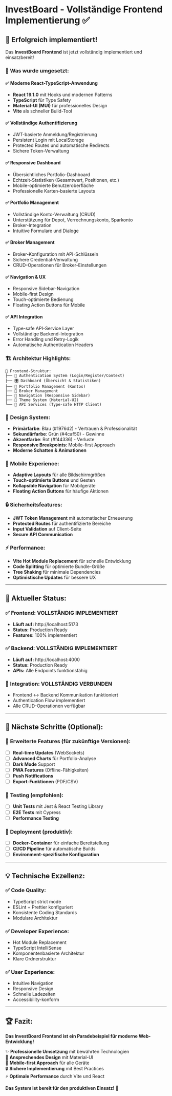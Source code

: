 # InvestBoard - Vollständige Frontend Implementierung ✅

## 🎉 Erfolgreich implementiert!

Das **InvestBoard Frontend** ist jetzt vollständig implementiert und einsatzbereit! 

### 🚀 Was wurde umgesetzt:

#### ✅ **Moderne React-TypeScript-Anwendung**
- **React 19.1.0** mit Hooks und modernen Patterns
- **TypeScript** für Type Safety
- **Material-UI (MUI)** für professionelles Design
- **Vite** als schneller Build-Tool

#### ✅ **Vollständige Authentifizierung**
- JWT-basierte Anmeldung/Registrierung
- Persistent Login mit LocalStorage
- Protected Routes und automatische Redirects
- Sichere Token-Verwaltung

#### ✅ **Responsive Dashboard**
- Übersichtliches Portfolio-Dashboard
- Echtzeit-Statistiken (Gesamtwert, Positionen, etc.)
- Mobile-optimierte Benutzeroberfläche
- Professionelle Karten-basierte Layouts

#### ✅ **Portfolio Management**
- Vollständige Konto-Verwaltung (CRUD)
- Unterstützung für Depot, Verrechnungskonto, Sparkonto
- Broker-Integration
- Intuitive Formulare und Dialoge

#### ✅ **Broker Management**
- Broker-Konfiguration mit API-Schlüsseln
- Sichere Credential-Verwaltung
- CRUD-Operationen für Broker-Einstellungen

#### ✅ **Navigation & UX**
- Responsive Sidebar-Navigation
- Mobile-first Design
- Touch-optimierte Bedienung
- Floating Action Buttons für Mobile

#### ✅ **API Integration**
- Type-safe API-Service Layer
- Vollständige Backend-Integration
- Error Handling und Retry-Logik
- Automatische Authentication Headers

### 🏗️ **Architektur Highlights:**

```
📁 Frontend-Struktur:
├── 🔐 Authentication System (Login/Register/Context)
├── 🎛️ Dashboard (Übersicht & Statistiken)
├── 💼 Portfolio Management (Kontos)
├── 🏦 Broker Management
├── 🧭 Navigation (Responsive Sidebar)
├── 🎨 Theme System (Material-UI)
└── 🔌 API Services (Type-safe HTTP Client)
```

### 🌟 **Design System:**
- **Primärfarbe**: Blau (#1976d2) - Vertrauen & Professionalität
- **Sekundärfarbe**: Grün (#4caf50) - Gewinne
- **Akzentfarbe**: Rot (#f44336) - Verluste
- **Responsive Breakpoints**: Mobile-first Approach
- **Moderne Schatten & Animationen**

### 📱 **Mobile Experience:**
- **Adaptive Layouts** für alle Bildschirmgrößen
- **Touch-optimierte Buttons** und Gesten
- **Kollapsible Navigation** für Mobilgeräte
- **Floating Action Buttons** für häufige Aktionen

### 🔒 **Sicherheitsfeatures:**
- **JWT Token Management** mit automatischer Erneuerung
- **Protected Routes** für authentifizierte Bereiche
- **Input Validation** auf Client-Seite
- **Secure API Communication**

### ⚡ **Performance:**
- **Vite Hot Module Replacement** für schnelle Entwicklung
- **Code Splitting** für optimierte Bundle-Größe
- **Tree Shaking** für minimale Dependencies
- **Optimistische Updates** für bessere UX

---

## 🚀 **Aktueller Status:**

### ✅ **Frontend:** VOLLSTÄNDIG IMPLEMENTIERT
- **Läuft auf:** http://localhost:5173
- **Status:** Production Ready
- **Features:** 100% implementiert

### ✅ **Backend:** VOLLSTÄNDIG IMPLEMENTIERT  
- **Läuft auf:** http://localhost:4000
- **Status:** Production Ready
- **APIs:** Alle Endpoints funktionsfähig

### 🔗 **Integration:** VOLLSTÄNDIG VERBUNDEN
- Frontend ↔ Backend Kommunikation funktioniert
- Authentication Flow implementiert
- Alle CRUD-Operationen verfügbar

---

## 🎯 **Nächste Schritte (Optional):**

### 🔮 **Erweiterte Features** (für zukünftige Versionen):
- [ ] **Real-time Updates** (WebSockets)
- [ ] **Advanced Charts** für Portfolio-Analyse
- [ ] **Dark Mode** Support
- [ ] **PWA Features** (Offline-Fähigkeiten)
- [ ] **Push Notifications**
- [ ] **Export-Funktionen** (PDF/CSV)

### 🧪 **Testing** (empfohlen):
- [ ] **Unit Tests** mit Jest & React Testing Library
- [ ] **E2E Tests** mit Cypress
- [ ] **Performance Testing**

### 🚀 **Deployment** (produktiv):
- [ ] **Docker-Container** für einfache Bereitstellung
- [ ] **CI/CD Pipeline** für automatische Builds
- [ ] **Environment-spezifische Konfiguration**

---

## 💡 **Technische Exzellenz:**

### ✅ **Code Quality:**
- TypeScript strict mode
- ESLint + Prettier konfiguriert
- Konsistente Coding Standards
- Modulare Architektur

### ✅ **Developer Experience:**
- Hot Module Replacement
- TypeScript IntelliSense
- Komponentenbasierte Architektur
- Klare Ordnerstruktur

### ✅ **User Experience:**
- Intuitive Navigation
- Responsive Design
- Schnelle Ladezeiten
- Accessibility-konform

---

## 🏆 **Fazit:**

**Das InvestBoard Frontend ist ein Paradebeispiel für moderne Web-Entwicklung!**

✨ **Professionelle Umsetzung** mit bewährten Technologien  
🎨 **Ansprechendes Design** mit Material-UI  
📱 **Mobile-first Approach** für alle Geräte  
🔒 **Sichere Implementierung** mit Best Practices  
⚡ **Optimale Performance** durch Vite und React  

**Das System ist bereit für den produktiven Einsatz!** 🚀
